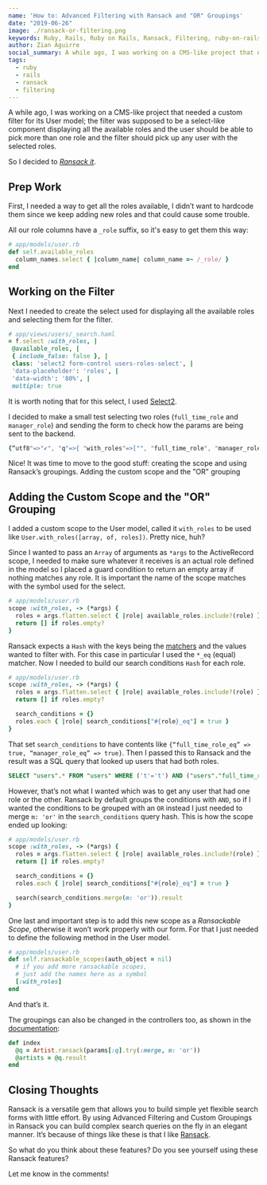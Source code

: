 ```yaml
---
name: 'How to: Advanced Filtering with Ransack and "OR" Groupings'
date: "2019-06-26"
image: ./ransack-or-filtering.png
keywords: Ruby, Rails, Ruby on Rails, Ransack, Filtering, ruby-on-rails, Densitylabs, Density, Labs
author: Zian Aguirre
social_summary: A while ago, I was working on a CMS-like project that needed a custom filter for its User model; the filter was supposed to be a select-like component displaying all the available roles and the user should be able to pick more than one role and the filter should pick up any user with the selected roles. So I decided to Ransack it
tags:
  - ruby
  - rails
  - ransack
  - filtering
---
```

A while ago, I was working on a CMS-like project that needed a custom filter for its User model; the filter was supposed to be a select-like component displaying all the available roles and the user should be able to pick more than one role and the filter should pick up any user with the selected roles.

So I decided to _[Ransack it](https://github.com/activerecord-hackery/ransack)_.

## Prep Work

First, I needed a way to get all the roles available, I didn’t want to hardcode them since we keep adding new roles and that could cause some trouble.

All our role columns have a `_role` suffix, so it's easy to get them this way:

```ruby
# app/models/user.rb
def self.available_roles
  column_names.select { |column_name| column_name =~ /_role/ }
end
```

## Working on the Filter

Next I needed to create the select used for displaying all the available roles and selecting them for the filter.

```ruby
# app/views/users/_search.haml
= f.select :with_roles, |
 @available_roles, |
 { include_false: false }, |
 class: 'select2 form-control users-roles-select', |
 'data-placeholder': 'roles', |
 'data-width': '80%', |
 multiple: true
```

It is worth noting that for this select, I used [Select2](https://github.com/argerim/select2-rails).

I decided to make a small test selecting two roles (`full_time_role` and `manager_role`) and sending the form to check how the params are being sent to the backend.

```ruby
{“utf8"=>"✓", "q"=>{ "with_roles"=>["", "full_time_role", "manager_role"]}, "commit"=>"Search", "controller"=>"users", "action"=>"index”}
````

Nice! It was time to move to the good stuff: creating the scope and using Ransack’s groupings.
Adding the custom scope and the "OR" grouping

## Adding the Custom Scope and the "OR" Grouping

I added a custom scope to the User model, called it `with_roles` to be used like `User.with_roles([array, of, roles])`. Pretty nice, huh?

Since I wanted to pass an `Array` of arguments as `*args` to the ActiveRecord scope, I needed to make sure whatever it receives is an actual role defined in the model so I placed a guard condition to return an empty array if nothing matches any role. It is important the name of the scope matches with the symbol used for the select.

```ruby
# app/models/user.rb
scope :with_roles, -> (*args) {
  roles = args.flatten.select { |role| available_roles.include?(role) }
  return [] if roles.empty?
}
```

Ransack expects a `Hash` with the keys being the [matchers](https://github.com/activerecord-hackery/ransack#search-matchers) and the values wanted to filter with. For this case in particular I used the `*_eq` (equal) matcher. Now I needed to build our search conditions `Hash` for each role.

```ruby
# app/models/user.rb
scope :with_roles, -> (*args) {
  roles = args.flatten.select { |role| available_roles.include?(role) }
  return [] if roles.empty?

  search_conditions = {}
  roles.each { |role| search_conditions["#{role}_eq"] = true }
}

```

That set `search_conditions` to have contents like `{“full_time_role_eq” => true, “manager_role_eq” => true}`. Then I passed this to Ransack and the result was a SQL query that looked up users that had both roles.

```SQL
SELECT "users".* FROM "users" WHERE ('t'='t') AND ("users"."full_time_role" = 't' AND "users"."manager_role" = 't')
```

However, that’s not what I wanted which was to get any user that had one role or the other. Ransack by default groups the conditions with `AND`, so if I wanted the conditions to be grouped with an `OR` instead I  just needed to merge `m: 'or'` in the `search_conditions` query hash. This is how the scope ended up looking:

```ruby
# app/models/user.rb
scope :with_roles, -> (*args) {
  roles = args.flatten.select { |role| available_roles.include?(role) }
  return [] if roles.empty?

  search_conditions = {}
  roles.each { |role| search_conditions["#{role}_eq"] = true }

  search(search_conditions.merge(m: 'or')).result
}
```

One last and important step is to add this new scope as a _Ransackable Scope_, otherwise it won’t work properly with our form. For that I just needed to define the following method in the User model.

```ruby
# app/models/user.rb
def self.ransackable_scopes(auth_object = nil)
  # if you add more ransackable scopes,
  # just add the names here as a symbol
  [:with_roles]
end
```

And that’s it.

The groupings can also be changed in the controllers too, as shown in the [documentation](https://github.com/activerecord-hackery/ransack):

```ruby
def index
  @q = Artist.ransack(params[:q].try(:merge, m: 'or'))
  @artists = @q.result
end
```

## Closing Thoughts

Ransack is a versatile gem that allows you to build simple yet flexible search forms with little effort. By using Advanced Filtering and Custom Groupings in Ransack you can build complex search queries on the fly in an elegant manner. It’s because of things like these is that I like [Ransack](https://github.com/activerecord-hackery/ransack).

So what do you think about these features?
Do you see yourself using these Ransack features?

Let me know in the comments!
